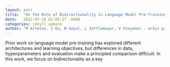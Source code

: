 ```yaml
---
layout: post
title:  "On the Role of Bidirectionality in Language Model Pre-Training"
date:   2022-05-28 02:05:27 -0400
categories: jekyll update
author: "M Artetxe, J Du, N Goyal, L Zettlemoyer, V Stoyanov - arXiv preprint arXiv:2205.11726, 2022"
---
```

Prior work on language model pre-training has explored different architectures and learning objectives, but differences in data, hyperparameters and evaluation make a principled comparison difficult. In this work, we focus on bidirectionality as a key 
